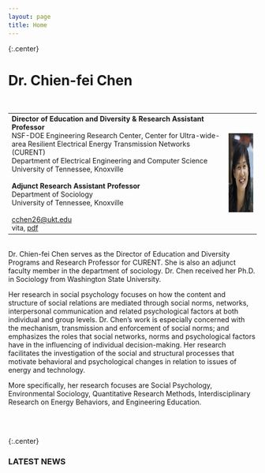 ```yaml
---
layout: page
title: Home
---
```

{:.center}
# **Dr. Chien-fei Chen** #
<br />

<table width="100%">
<tr>
<td align="left">
    <b>Director of Education and Diversity &amp; Research Assistant Professor</b><br>
    NSF-DOE Engineering Research Center, Center for Ultra-wide-area Resilient Electrical Energy Transmission Networks (CURENT)<br>
    Department of Electrical Engineering and Computer Science<br>
    University of Tennessee, Knoxville<br>
    <br />
    <b>Adjunct Research Assistant Professor</b><br>
    Department of Sociology<br>
    University of Tennessee, Knoxville<br>
    <br>
    <i class="fa fa-envelope fa-fw"></i><a href= "mailto:cchen26@utk.edu" > cchen26@ukt.edu</a><br>
    <i class="fa fa-file-text fa-fw"></i> vita, <a href= "/assets/lib/Chien-fei_Chen_CV_10_20_16.pdf" > pdf </a><br>   
</td>
<td align="right">
    <img src="assets/img/Chien-fei-Chen.png" alt="Dr. Chen's Portrait" style="width:120px;height:160px;">
</td>
</tr>
</table>

<br />
Dr. Chien-fei Chen serves as the Director of Education and Diversity Programs and Research Professor for CURENT. She is also an adjunct faculty member 
in the department of sociology. Dr. Chen received her Ph.D. in Sociology from Washington State University.

Her research in social psychology focuses on how the content and structure of social relations are mediated through social norms, networks, interpersonal
communication and related psychological factors at both individual and group levels. Dr. Chen’s work is especially concerned with the mechanism, transmission
and enforcement of social norms; and emphasizes the roles that social networks, norms and psychological factors have in the influencing of individual 
decision-making. Her research facilitates the investigation of the social and structural processes that motivate behavioral and psychological changes
in relation to issues of energy and technology.

More specifically, her research focuses are Social Psychology, Environmental Sociology, Quantitative Research Methods, Interdisciplinary Research on Energy
 Behaviors, and Engineering Education.

<br />
<br />

{:.center}
### LATEST NEWS ###

